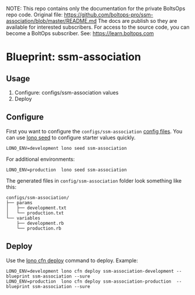 <!-- note marker start -->
NOTE: This repo contains only the documentation for the private BoltsOps repo code.
Original file: https://github.com/boltops-pro/ssm-association/blob/master/README.md
The docs are publish so they are available for interested subscribers.
For access to the source code, you can become a BoltOps subscriber.
See: https://learn.boltops.com

<!-- note marker end -->

# Blueprint: ssm-association

## Usage

1. Configure: configs/ssm-association values
2. Deploy

## Configure

First you want to configure the `configs/ssm-association` [config files](https://lono.cloud/docs/core/configs/).  You can use [lono seed](https://lono.cloud/reference/lono-seed/) to configure starter values quickly.

    LONO_ENV=development lono seed ssm-association

For additional environments:

    LONO_ENV=production  lono seed ssm-association

The generated files in `config/ssm-association` folder look something like this:

    configs/ssm-association/
    ├── params
    │   ├── development.txt
    │   └── production.txt
    └── variables
        ├── development.rb
        └── production.rb

## Deploy

Use the [lono cfn deploy](https://lono.cloud/reference/lono-cfn-deploy/) command to deploy. Example:

    LONO_ENV=development lono cfn deploy ssm-association-development --blueprint ssm-association --sure
    LONO_ENV=production  lono cfn deploy ssm-association-production  --blueprint ssm-association --sure
